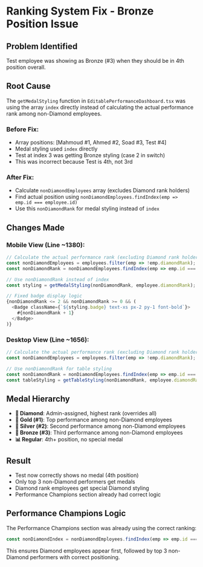 # Ranking System Fix - Bronze Position Issue

## Problem Identified
Test employee was showing as Bronze (#3) when they should be in 4th position overall.

## Root Cause
The `getMedalStyling` function in `EditablePerformanceDashboard.tsx` was using the array `index` directly instead of calculating the actual performance rank among non-Diamond employees.

### Before Fix:
- Array positions: [Mahmoud #1, Ahmed #2, Soad #3, Test #4]
- Medal styling used `index` directly
- Test at index 3 was getting Bronze styling (case 2 in switch)
- This was incorrect because Test is 4th, not 3rd

### After Fix:
- Calculate `nonDiamondEmployees` array (excludes Diamond rank holders)
- Find actual position using `nonDiamondEmployees.findIndex(emp => emp.id === employee.id)`
- Use this `nonDiamondRank` for medal styling instead of `index`

## Changes Made

### Mobile View (Line ~1380):
```typescript
// Calculate the actual performance rank (excluding Diamond rank holders)
const nonDiamondEmployees = employees.filter(emp => !emp.diamondRank);
const nonDiamondRank = nonDiamondEmployees.findIndex(emp => emp.id === employee.id);

// Use nonDiamondRank instead of index
const styling = getMedalStyling(nonDiamondRank, employee.diamondRank);

// Fixed badge display logic
{nonDiamondRank <= 2 && nonDiamondRank >= 0 && (
  <Badge className={`${styling.badge} text-xs px-2 py-1 font-bold`}>
    #{nonDiamondRank + 1}
  </Badge>
)}
```

### Desktop View (Line ~1656):
```typescript
// Calculate the actual performance rank (excluding Diamond rank holders)
const nonDiamondEmployees = employees.filter(emp => !emp.diamondRank);

// Use nonDiamondRank for table styling
const nonDiamondRank = nonDiamondEmployees.findIndex(emp => emp.id === employee.id);
const tableStyling = getTableStyling(nonDiamondRank, employee.diamondRank);
```

## Medal Hierarchy
- **💎 Diamond**: Admin-assigned, highest rank (overrides all)
- **🥇 Gold (#1)**: Top performance among non-Diamond employees
- **🥈 Silver (#2)**: Second performance among non-Diamond employees  
- **🥉 Bronze (#3)**: Third performance among non-Diamond employees
- **📊 Regular**: 4th+ position, no special medal

## Result
- Test now correctly shows no medal (4th position)
- Only top 3 non-Diamond performers get medals
- Diamond rank employees get special Diamond styling
- Performance Champions section already had correct logic

## Performance Champions Logic
The Performance Champions section was already using the correct ranking:
```typescript
const nonDiamondIndex = nonDiamondEmployees.findIndex(emp => emp.id === employee.id);
```

This ensures Diamond employees appear first, followed by top 3 non-Diamond performers with correct positioning. 